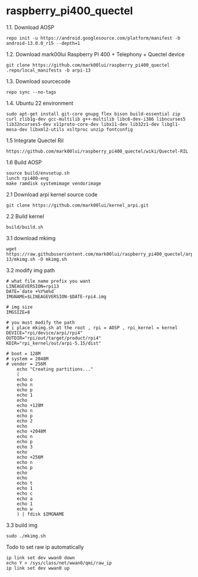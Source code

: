 # raspberry_pi400_quectel

1.1. Download AOSP
```
repo init -u https://android.googlesource.com/platform/manifest -b android-13.0.0_r15 --depth=1
```

1.2. Download mark00lui Raspberry PI 400 + Telephony + Quectel device
```
git clone https://github.com/mark00lui/raspberry_pi400_quectel .repo/local_manifests -b arpi-13
```

1.3. Download sourcecode
```
repo sync --no-tags
```

1.4. Ubuntu 22 environment
```
sudo apt-get install git-core gnupg flex bison build-essential zip curl zlib1g-dev gcc-multilib g++-multilib libc6-dev-i386 libncurses5 lib32ncurses5-dev x11proto-core-dev libx11-dev lib32z1-dev libgl1-mesa-dev libxml2-utils xsltproc unzip fontconfig
```

1.5 Integrate Quectel Ril
```
https://github.com/mark00lui/raspberry_pi400_quectel/wiki/Quectel-RIL
```

1.6 Build AOSP
```
source build/envsetup.sh
lunch rpi400-eng
make ramdisk systemimage vendorimage
```

2.1 Download arpi kernel source code
```
git clone https://github.com/mark00lui/kernel_arpi.git
```

2.2 Build kernel
```
build/build.sh
```

3.1 download mkimg
```
wget https://raw.githubusercontent.com/mark00lui/raspberry_pi400_quectel/arpi-13/mkimg.sh -O mkimg.sh
```

3.2 modify img path
```
# what file name prefix you want
LINEAGEVERSION=rpi13
DATE=`date +%Y%m%d`
IMGNAME=$LINEAGEVERSION-$DATE-rpi4.img

# img size
IMGSIZE=8

# you must modify the path
# i place mkimg.sh at the root , rpi = AOSP , rpi_kernel = kernel
DEVICE="rpi/device/arpi/rpi4"
OUTDIR="rpi/out/target/product/rpi4"
KDIR="rpi_kernel/out/arpi-5.15/dist"

# boot = 128M
# system = 2048M
# vendor = 256M
	echo "Creating partitions..."
	(
	echo o
	echo n
	echo p
	echo 1
	echo
	echo +128M
	echo n
	echo p
	echo 2
	echo
	echo +2048M
	echo n
	echo p
	echo 3
	echo
	echo +256M
	echo n
	echo p
	echo
	echo
	echo t
	echo 1
	echo c
	echo a
	echo 1
	echo w
	) | fdisk $IMGNAME

```

3.3 build img
```
sudo ./mkimg.sh
```

Todo to set raw ip automatically
```
ip link set dev wwan0 down
echo Y > /sys/class/net/wwan0/qmi/raw_ip
ip link set dev wwan0 up
```
